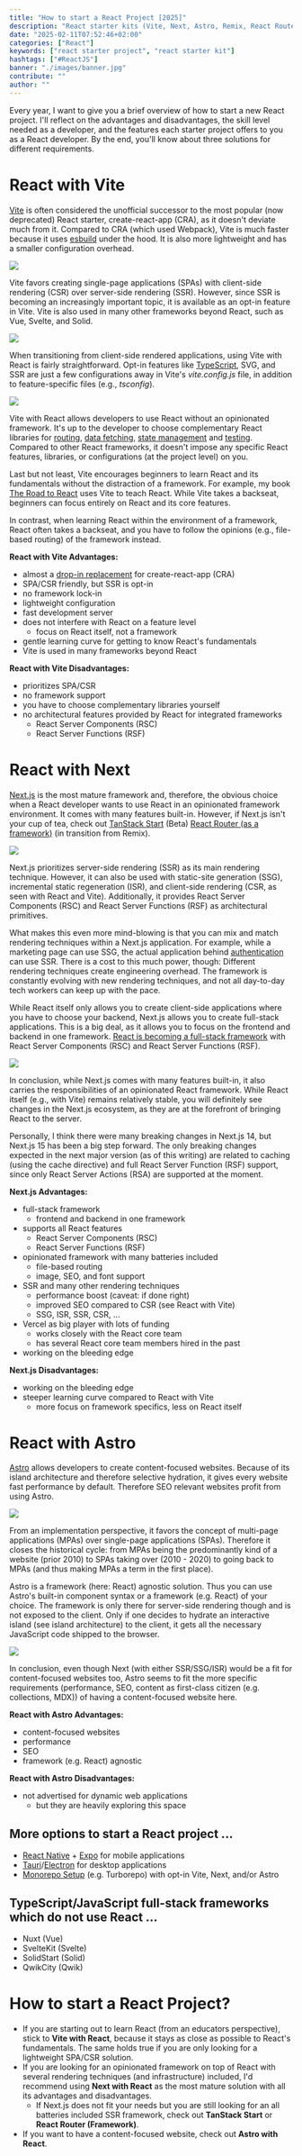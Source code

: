 ```yaml
---
title: "How to start a React Project [2025]"
description: "React starter kits (Vite, Next, Astro, Remix, React Router) which help React developers to start a React project in 2025 ..."
date: "2025-02-11T07:52:46+02:00"
categories: ["React"]
keywords: ["react starter project", "react starter kit"]
hashtags: ["#ReactJS"]
banner: "./images/banner.jpg"
contribute: ""
author: ""
---
```


<Sponsorship />

Every year, I want to give you a brief overview of how to start a new React project. I'll reflect on the advantages and disadvantages, the skill level needed as a developer, and the features each starter project offers to you as a React developer. By the end, you'll know about three solutions for different requirements.

# React with Vite

[Vite](https://vitejs.dev/) is often considered the unofficial successor to the most popular (now deprecated) React starter, create-react-app (CRA), as it doesn't deviate much from it. Compared to CRA (which used Webpack), Vite is much faster because it uses [esbuild](https://esbuild.github.io/) under the hood. It is also more lightweight and has a smaller configuration overhead.

![](./images/esbuild.jpg)

Vite favors creating single-page applications (SPAs) with client-side rendering (CSR) over server-side rendering (SSR). However, since SSR is becoming an increasingly important topic, it is available as an opt-in feature in Vite. Vite is also used in many other frameworks beyond React, such as Vue, Svelte, and Solid.

![](./images/vite-awards.jpg)

When transitioning from client-side rendered applications, using Vite with React is fairly straightforward. Opt-in features like [TypeScript](/vite-typescript/), SVG, and SSR are just a few configurations away in Vite's *vite.config.js* file, in addition to feature-specific files (e.g., *tsconfig*).

![](./images/vite-happiness.jpg)

Vite with React allows developers to use React without an opinionated framework. It's up to the developer to choose complementary React libraries for [routing](/react-router/), [data fetching](/react-fetching-data/), [state management](/react-state/) and [testing](/vitest-react-testing-library/). Compared to other React frameworks, it doesn't impose any specific React features, libraries, or configurations (at the project level) on you.

<ReadMore label="React Libraries for 2025" link="/react-libraries/" />

Last but not least, Vite encourages beginners to learn React and its fundamentals without the distraction of a framework. For example, my book [The Road to React](https://www.roadtoreact.com/) uses Vite to teach React. While Vite takes a backseat, beginners can focus entirely on React and its core features.

<ReadMore label="React Tech Stack in 2025" link="/react-tech-stack/" />

In contrast, when learning React within the environment of a framework, React often takes a backseat, and you have to follow the opinions (e.g., file-based routing) of the framework instead.

**React with Vite Advantages:**

* almost a [drop-in replacement](/vite-create-react-app/) for create-react-app (CRA)
* SPA/CSR friendly, but SSR is opt-in
* no framework lock-in
* lightweight configuration
* fast development server
* does not interfere with React on a feature level
  * focus on React itself, not a framework
* gentle learning curve for getting to know React's fundamentals
* Vite is used in many frameworks beyond React

**React with Vite Disadvantages:**

* prioritizes SPA/CSR
* no framework support
* you have to choose complementary libraries yourself
* no architectural features provided by React for integrated frameworks
  * React Server Components (RSC)
  * React Server Functions (RSF)

# React with Next

[Next.js](https://nextjs.org/) is the most mature framework and, therefore, the obvious choice when a React developer wants to use React in an opinionated framework environment. It comes with many features built-in. However, if Next.js isn't your cup of tea, check out [TanStack Start](https://tanstack.com/start) (Beta) [React Router (as a framework)](https://remix.run/) (in transition from Remix).

![](./images/next-happiness.jpg)

Next.js prioritizes server-side rendering (SSR) as its main rendering technique. However, it can also be used with static-site generation (SSG), incremental static regeneration (ISR), and client-side rendering (CSR, as seen with React and Vite). Additionally, it provides React Server Components (RSC) and React Server Functions (RSF) as architectural primitives.

<ReadMore label="The Road to Next" link="https://www.road-to-next.com/" />

What makes this even more mind-blowing is that you can mix and match rendering techniques within a Next.js application. For example, while a marketing page can use SSG, the actual application behind [authentication](/next-authentication/) can use SSR. There is a cost to this much power, though: Different rendering techniques create engineering overhead. The framework is constantly evolving with new rendering techniques, and not all day-to-day tech workers can keep up with the pace.

<ReadMore label="Guide to Web Applications (SSG, SSR, CSR, SPAs)" link="/web-applications/" />

While React itself only allows you to create client-side applications where you have to choose your backend, Next.js allows you to create full-stack applications. This is a big deal, as it allows you to focus on the frontend and backend in one framework. [React is becoming a full-stack framework](/react-full-stack-framework/) with React Server Components (RSC) and React Server Functions (RSF).

![](./images/next-experience.jpg)

In conclusion, while Next.js comes with many features built-in, it also carries the responsibilities of an opinionated React framework. While React itself (e.g., with Vite) remains relatively stable, you will definitely see changes in the Next.js ecosystem, as they are at the forefront of bringing React to the server.

Personally, I think there were many breaking changes in Next.js 14, but Next.js 15 has been a big step forward. The only breaking changes expected in the next major version (as of this writing) are related to caching (using the cache directive) and full React Server Function (RSF) support, since only React Server Actions (RSA) are supported at the moment.

**Next.js Advantages:**

* full-stack framework
  * frontend and backend in one framework
* supports all React features
  * React Server Components (RSC)
  * React Server Functions (RSF)
* opinionated framework with many batteries included
  * file-based routing
  * image, SEO, and font support
* SSR and many other rendering techniques
  * performance boost (caveat: if done right)
  * improved SEO compared to CSR (see React with Vite)
  * SSG, ISR, SSR, CSR, ...
* Vercel as big player with lots of funding
  * works closely with the React core team
  * has several React core team members hired in the past
* working on the bleeding edge

**Next.js Disadvantages:**

* working on the bleeding edge
* steeper learning curve compared to React with Vite
  * more focus on framework specifics, less on React itself

# React with Astro

[Astro](https://astro.build/) allows developers to create content-focused websites. Because of its island architecture and therefore selective hydration, it gives every website fast performance by default. Therefore SEO relevant websites profit from using Astro.

![](./images/astro.jpg)

From an implementation perspective, it favors the concept of multi-page applications (MPAs) over single-page applications (SPAs). Therefore it closes the historical cycle: from MPAs being the predominantly kind of a website (prior 2010) to SPAs taking over (2010 - 2020) to going back to MPAs (and thus making MPAs a term in the first place).

Astro is a framework (here: React) agnostic solution. Thus you can use Astro's built-in component syntax or a framework (e.g. React) of your choice. The framework is only there for server-side rendering though and is not exposed to the client. Only if one decides to hydrate an interactive island (see island architecture) to the client, it gets all the necessary JavaScript code shipped to the browser.

![](./images/astro-ranking.jpg)

In conclusion, even though Next (with either SSR/SSG/ISR) would be a fit for content-focused websites too, Astro seems to fit the more specific requirements (performance, SEO, content as first-class citizen (e.g. collections, MDX)) of having a content-focused website here.

**React with Astro Advantages:**

* content-focused websites
* performance
* SEO
* framework (e.g. React) agnostic

**React with Astro Disadvantages:**

* not advertised for dynamic web applications
  * but they are heavily exploring this space

## More options to start a React project ...

* [React Native](https://reactnative.dev/) + [Expo](https://expo.dev/) for mobile applications
* [Tauri](https://tauri.app/)/[Electron](https://www.electronjs.org/) for desktop applications
* [Monorepo Setup](/javascript-monorepos/) (e.g. Turborepo) with opt-in Vite, Next, and/or Astro

## TypeScript/JavaScript full-stack frameworks which do not use React ...

* Nuxt (Vue)
* SvelteKit (Svelte)
* SolidStart (Solid)
* QwikCity (Qwik)

# How to start a React Project?

* If you are starting out to learn React (from an educators perspective), stick to **Vite with React**, because it stays as close as possible to React's fundamentals. The same holds true if you are only looking for a lightweight SPA/CSR solution.
* If you are looking for an opinionated framework on top of React with several rendering techniques (and infrastructure) included, I'd recommend using **Next with React** as the most mature solution with all its advantages and disadvantages.
  * If Next.js does not fit your needs but you are still looking for an all batteries included SSR framework, check out **TanStack Start** or **React Router (Framework)**.
* If you want to have a content-focused website, check out **Astro with React**.

<ReadMore label="Learn React in 2025" link="/learning-react/" />